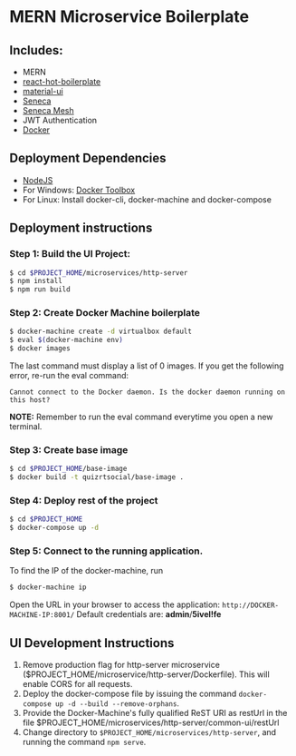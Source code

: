 # MERN Microservice Boilerplate
## Includes:
- MERN
- [react-hot-boilerplate](https://github.com/gaearon/react-hot-boilerplate)
- [material-ui](http://material-ui.com)
- [Seneca](http://senecajs.org)
- [Seneca Mesh](https://github.com/rjrodger/seneca-mesh)
- JWT Authentication
- [Docker](https://docker.com)

## Deployment Dependencies
- [NodeJS](https://nodejs.org)
- For Windows: [Docker Toolbox](https://www.docker.com/products/docker-toolbox)
- For Linux: Install docker-cli, docker-machine and docker-compose

## Deployment instructions

### Step 1: Build the UI Project:
```sh
$ cd $PROJECT_HOME/microservices/http-server
$ npm install
$ npm run build
```
### Step 2: Create Docker Machine boilerplate
```sh
$ docker-machine create -d virtualbox default
$ eval $(docker-machine env)
$ docker images
```
The last command must display a list of 0 images. If you get the following error, re-run the eval command:
```
Cannot connect to the Docker daemon. Is the docker daemon running on this host?
```
__NOTE:__ Remember to run the eval command everytime you open a new terminal.

### Step 3: Create base image
```sh
$ cd $PROJECT_HOME/base-image
$ docker build -t quizrtsocial/base-image .
```
### Step 4: Deploy rest of the project
```sh
$ cd $PROJECT_HOME
$ docker-compose up -d
```
### Step 5: Connect to the running application.
To find the IP of the docker-machine, run
```sh
$ docker-machine ip
```
Open the URL in your browser to access the application: `http://DOCKER-MACHINE-IP:8001/`
Default credentials are: __admin__/__5ivel!fe__

## UI Development Instructions
1. Remove production flag for http-server microservice ($PROJECT_HOME/microservice/http-server/Dockerfile). This will enable CORS for all requests.
1. Deploy the docker-compose file by issuing the command `docker-compose up -d --build --remove-orphans`.
1. Provide the Docker-Machine's fully qualified ReST URI as restUrl in the file $PROJECT_HOME/microservices/http-server/common-ui/restUrl
1. Change directory to `$PROJECT_HOME/microservices/http-server`, and running the command `npm serve`.
